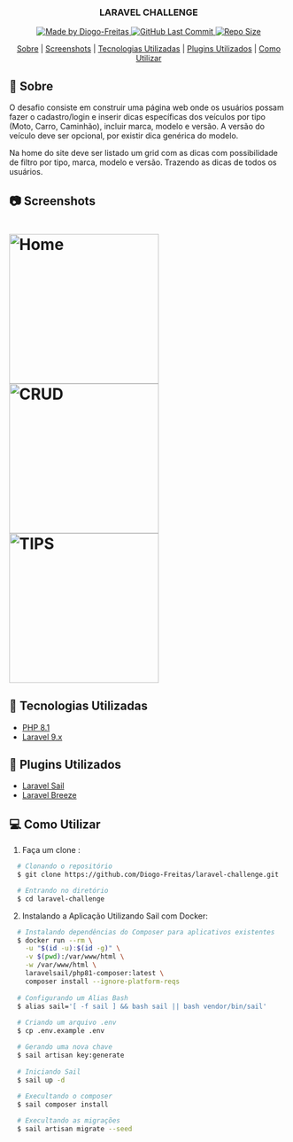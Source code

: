 <h3 align="center">
    <p align="center">
      <b>LARAVEL CHALLENGE</b> 
    </p>
</h3>

<p align="center">
  <a href="https://github.com/Diogo-Freitas" target="_blank">
    <img alt="Made by Diogo-Freitas" src="https://img.shields.io/badge/By-Diogo--Freitas-green">
    <img alt="GitHub Last Commit" src="https://img.shields.io/github/last-commit/Diogo-Freitas/laravel-challenge" />
    <img alt="Repo Size" src="https://img.shields.io/github/repo-size/Diogo-Freitas/laravel-challenge" />
  </a>
</p>

<div align="center">
    <p>
        <a href="#sobre">Sobre</a> |
        <a href="#screenshots">Screenshots</a> |
        <a href="#tecnologias-utilizadas">Tecnologias Utilizadas</a> |
        <a href="#plugins">Plugins Utilizados</a> |
        <a href="#como-utilizar">Como Utilizar</a>
    </p>
</div>


<div id="sobre"></div>

## 🔖 Sobre

<p>O desafio consiste em construir uma página web onde os usuários possam fazer o cadastro/login e inserir dicas específicas dos veículos por tipo (Moto, Carro, Caminhão), incluir marca, modelo e versão. A versão do veículo deve ser opcional, por existir dica genérica do modelo.</p>

<p>Na home do site deve ser listado um grid com as dicas com possibilidade de filtro por tipo, marca, modelo e versão. Trazendo as dicas de todos os usuários.</p>


<div id="screenshots"></div>

## 📷 Screenshots
<h1>
    <img width="270" alt="Home" src="https://user-images.githubusercontent.com/6785738/155634798-00498056-1509-415d-a86a-67c68fa207e4.png">
    <img width="270" alt="CRUD" src="https://user-images.githubusercontent.com/6785738/155635661-1deb128e-4ffb-4b22-b261-22785ca23b49.png">
    <img width="270" alt="TIPS" src="https://user-images.githubusercontent.com/6785738/155635708-faa0f41e-b55b-4866-b643-d5883a504b5e.png">
</h1>

<div id="tecnologias-utilizadas"></div>


## 🚀 Tecnologias Utilizadas

- [PHP 8.1](https://php.net/)
- [Laravel 9.x](https://laravel.com/)

<div id="plugins"</div>

## 🧩 Plugins Utilizados
 - [Laravel Sail](https://github.com/laravel/sail)
 - [Laravel Breeze](https://github.com/laravel/breeze)

<a id="como-utilizar"></a>

## 💻 Como Utilizar

1. Faça um clone :

```sh
  # Clonando o repositório
  $ git clone https://github.com/Diogo-Freitas/laravel-challenge.git

  # Entrando no diretório
  $ cd laravel-challenge
```

2. Instalando a Aplicação Utilizando Sail com Docker:

```sh
  # Instalando dependências do Composer para aplicativos existentes
  $ docker run --rm \
    -u "$(id -u):$(id -g)" \
    -v $(pwd):/var/www/html \
    -w /var/www/html \
    laravelsail/php81-composer:latest \
    composer install --ignore-platform-reqs
 
  # Configurando um Alias Bash
  $ alias sail='[ -f sail ] && bash sail || bash vendor/bin/sail'
  
  # Criando um arquivo .env
  $ cp .env.example .env

  # Gerando uma nova chave
  $ sail artisan key:generate
  
  # Iniciando Sail
  $ sail up -d
  
  # Execultando o composer
  $ sail composer install

  # Execultando as migrações
  $ sail artisan migrate --seed
```
